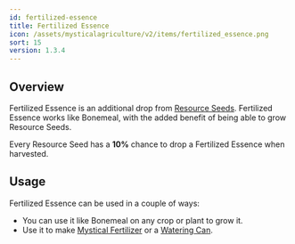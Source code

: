 ```yaml
---
id: fertilized-essence
title: Fertilized Essence
icon: /assets/mysticalagriculture/v2/items/fertilized_essence.png
sort: 15
version: 1.3.4
---
```


## Overview

Fertilized Essence is an additional drop from [Resource Seeds](resource-seeds.md). Fertilized Essence works like Bonemeal, with the added benefit of being able to grow Resource Seeds.

Every Resource Seed has a **10%** chance to drop a Fertilized Essence when harvested.

## Usage

Fertilized Essence can be used in a couple of ways:

- You can use it like Bonemeal on any crop or plant to grow it.
- Use it to make [Mystical Fertilizer](mystical-fertilizer.md) or a [Watering Can](watering-cans.md).
